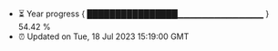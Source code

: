 - ⏳ Year progress { ████████████████▁▁▁▁▁▁▁▁▁▁▁▁▁▁ } 54.42 %
- ⏰ Updated on Tue, 18 Jul 2023 15:19:00 GMT

